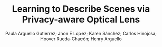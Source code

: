 ---
paperId: 38
author: Paula Arguello Gutierrez; Jhon E Lopez; Karen Sánchez; Carlos Hinojosa; Hoover Rueda-Chacón; Henry Arguello
publicationauthor: Arguello Gutierrez, P. et al.
title: Learning to Describe Scenes via Privacy-aware Optical Lens
pdf: Paula_Arguello.pdf
poster: Paula_Arguello_Poster.pdf
type: Poster
topic: Explainable computer vision
subtopic: Transparency, fairness, accountability, privacy and ethics in vision  
link: https://research.latinxinai.org/papers/cvpr/2024/pdf/Paula_Arguello.pdf
conference: cvpr
year: 2024
tags: cvpr-2024-ea
location: Seattle WA, USA
---
